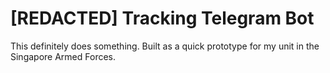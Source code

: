 #  [REDACTED] Tracking Telegram Bot

This definitely does something. Built as a quick prototype for my unit in the Singapore Armed Forces.
